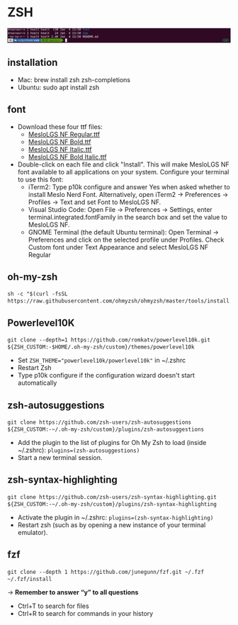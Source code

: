 # ZSH

![image](img/screenshot.png)

## installation

- Mac: brew install zsh zsh-completions
- Ubuntu: sudo apt install zsh

## font

- Download these four ttf files:
  - [MesloLGS NF Regular.ttf](font/MesloLGS%20NF%20Regular.ttf)
  - [MesloLGS NF Bold.ttf](font/MesloLGS%20NF%20Bold.ttf)
  - [MesloLGS NF Italic.ttf](/MesloLGS%20NF%20Italic.ttf)
  - [MesloLGS NF Bold Italic.ttf](font/MesloLGS%20NF%20Bold%20Italic.ttf)
- Double-click on each file and click "Install". This will make MesloLGS NF font available to all applications on your system. Configure your terminal to use this font:
  - iTerm2: Type p10k configure and answer Yes when asked whether to install Meslo Nerd Font. Alternatively, open iTerm2 → Preferences → Profiles → Text and set Font to MesloLGS NF.
  - Visual Studio Code: Open File → Preferences → Settings, enter terminal.integrated.fontFamily in the search box and set the value to MesloLGS NF.
  - GNOME Terminal (the default Ubuntu terminal): Open Terminal → Preferences and click on the selected profile under Profiles. Check Custom font under Text Appearance and select MesloLGS NF Regular

## oh-my-zsh

```shell
sh -c "$(curl -fsSL https://raw.githubusercontent.com/ohmyzsh/ohmyzsh/master/tools/install.sh)"
```

## Powerlevel10K

```shell
git clone --depth=1 https://github.com/romkatv/powerlevel10k.git ${ZSH_CUSTOM:-$HOME/.oh-my-zsh/custom}/themes/powerlevel10k
```

- Set `ZSH_THEME="powerlevel10k/powerlevel10k"` in ~/.zshrc
- Restart Zsh
- Type p10k configure if the configuration wizard doesn't start automatically

## zsh-autosuggestions

```shell
git clone https://github.com/zsh-users/zsh-autosuggestions ${ZSH_CUSTOM:-~/.oh-my-zsh/custom}/plugins/zsh-autosuggestions
```

- Add the plugin to the list of plugins for Oh My Zsh to load (inside ~/.zshrc): `plugins=(zsh-autosuggestions)`
- Start a new terminal session.

## zsh-syntax-highlighting

```shell
git clone https://github.com/zsh-users/zsh-syntax-highlighting.git ${ZSH_CUSTOM:-~/.oh-my-zsh/custom}/plugins/zsh-syntax-highlighting
```

- Activate the plugin in ~/.zshrc: `plugins=(zsh-syntax-highlighting)`
- Restart zsh (such as by opening a new instance of your terminal emulator).

## fzf

```shell
git clone --depth 1 https://github.com/junegunn/fzf.git ~/.fzf
~/.fzf/install
```

-> **Remember to answer “y” to all questions**

- Ctrl+T to search for files
- Ctrl+R to search for commands in your history
